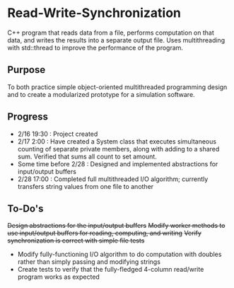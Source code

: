 # Read-Write-Synchronization
C++ program that reads data from a file, performs computation on that data, and writes the results into a separate output file.  Uses multithreading with std::thread to improve the performance of the program.

## Purpose
To both practice simple object-oriented multithreaded programming design and to create a modularized prototype for a simulation software. 

## Progress
- 2/16 19:30 : Project created
- 2/17 2:00 : Have created a System class that executes simultaneous counting of separate private members, along with adding to a shared sum.  Verified that sums all count to set amount.
- Some time before 2/28 : Designed and implemented abstractions for input/output buffers
- 2/28 17:00 : Completed full multithreaded I/O algorithm; currently transfers string values from one file to another

## To-Do's
~~Design abstractions for the input/output buffers~~
~~Modify worker methods to use input/output buffers for reading, computing, and writing~~
~~Verify synchronization is correct with simple file tests~~
- Modify fully-functioning I/O algorithm to do computation with doubles rather than simply passing and modifying strings
- Create tests to verify that the fully-fledged 4-column read/write program works as expected

